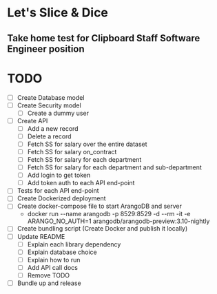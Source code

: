 # Let's Slice & Dice
## Take home test for Clipboard Staff Software Engineer position

# TODO
- [ ] Create Database model
- [ ] Create Security model
  - [ ] Create a dummy user
- [ ] Create API
  - [ ] Add a new record
  - [ ] Delete a record
  - [ ] Fetch SS for salary over the entire dataset
  - [ ] Fetch SS for salary on_contract
  - [ ] Fetch SS for salary for each department
  - [ ] Fetch SS for salary for each department and sub-department
  - [ ] Add login to get token
  - [ ] Add token auth to each API end-point
- [ ] Tests for each API end-point
- [ ] Create Dockerized deployment
- [ ] Create docker-compose file to start ArangoDB and server
    - docker run --name arangodb -p 8529:8529 -d --rm -it -e ARANGO_NO_AUTH=1 arangodb/arangodb-preview:3.10-nightly
- [ ] Create bundling script (Create Docker and publish it locally)
- [ ] Update README
  - [ ] Explain each library dependency
  - [ ] Explain database choice
  - [ ] Explain how to run
  - [ ] Add API call docs
  - [ ] Remove TODO
- [ ] Bundle up and release